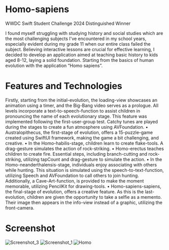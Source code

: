 # Homo-sapiens
WWDC Swift Student Challenge 2024 Distinguished Winner

I found myself struggling with studying history and social studies which are the most challenging subjects I've encountered in my school years, especially evident during my grade 11 when our entire class failed the subject. Believing interactive lessons are crucial for effective learning, I decided to develop an application aimed at teaching basic history to kids aged 8-12, laying a solid foundation. Starting from the basics of human evolution with the application “Homo sapiens”.

# Features and Technologies
Firstly, starting from the initial-evolution, the loading-view showcases an animation using a timer, and the Big-Bang video serves as a prologue.
All levels incorporate a text-to-speech-function to assist children in pronouncing the name of each evolutionary stage. This feature was implemented following the first-user-group test. Catchy tunes are played during the stages to create a fun atmosphere using AVFoundation.
• Australopithecus, the first-stage of evolution, offers a 15-puzzle-game created using SwiftUI framework, making the game a bit challenging, and creative.
• In the Homo-habilis-stage, children learn to create flake-tools. A drag-gesture simulates the action of rock-striking.
• Homo-erectus teaches children to create fire. Essential steps, including branch-cutting and rock-striking, utilizing tapCount and drag-gesture to simulate the action.
• In the Homo-neanderthalensis-stage, individuals enjoy associating with others while hunting. This situation is simulated using the speech-to-text-function, utilizing Speech and AVFoundation to call others to join hunting. Additionally, a Cave-Art-function, is provided to make the moment memorable, utilizing PencilKit for drawing-tools.
• Homo-sapiens-sapiens, the final-stage of evolution, offers a creative feature. As this is the last-evolution, children are given the opportunity to take a selfie as a memento. Their image then appears in the info-view instead of a graphic, utilizing the front-camera.

# Screenshot

![Screenshot_3](https://github.com/user-attachments/assets/a57c26ab-0476-47fd-9ce0-355a90dd2d10)
![Screenshot_1](https://github.com/user-attachments/assets/8b8c1f65-9ba8-465a-9005-dca049108978)
![Homo](https://github.com/user-attachments/assets/1f705516-ccc2-45fe-9a1a-394d45b6c18c)
